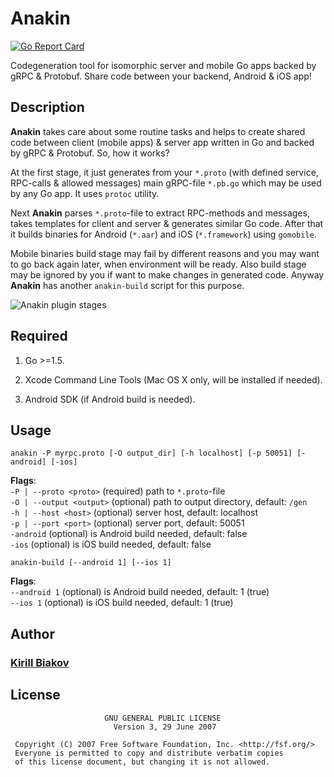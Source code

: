 # Anakin

[![Go Report Card](https://goreportcard.com/badge/github.com/Softwee/Anakin)](https://goreportcard.com/report/github.com/Softwee/Anakin)

Codegeneration tool for isomorphic server and mobile Go apps backed by gRPC & Protobuf. Share code between your backend, Android & iOS app!

## Description
<b>Anakin</b> takes care about some routine tasks and helps to create shared code between client (mobile apps) & server app written in Go and backed by gRPC & Protobuf. So, how it works?

At the first stage, it just generates from your ```*.proto``` (with defined service, RPC-calls & allowed messages) main gRPC-file ```*.pb.go``` which may be used by any Go app. It uses ```protoc``` utility.

Next <b>Anakin</b> parses ```*.proto```-file to extract RPC-methods and messages, takes templates for client and server & generates similar Go code. After that it builds binaries for Android (```*.aar```) and iOS (```*.framework```) using ```gomobile```.

Mobile binaries build stage may fail by different reasons and you may want to go back again later, when environment will be ready. Also build stage may be ignored by you if want to make changes in generated code. Anyway <b>Anakin</b> has another ```anakin-build``` script for this purpose.

![Anakin plugin stages](http://i64.tinypic.com/1f4uh.png)

## Required
1. Go >=1.5.<br>

2. Xcode Command Line Tools (Mac OS X only, will be installed if needed).<br>

3. Android SDK (if Android build is needed).<br>

## Usage
```
anakin -P myrpc.proto [-O output_dir] [-h localhost] [-p 50051] [-android] [-ios]
```

<b>Flags</b>:<br>
```-P | --proto <proto>``` (required) path to ```*.proto```-file<br>
```-O | --output <output>``` (optional) path to output directory, default: ```/gen```<br>
```-h | --host <host>``` (optional) server host, default: localhost<br>
```-p | --port <port>``` (optional) server port, default: 50051<br>
```-android``` (optional) is Android build needed, default: false<br>
```-ios``` (optional) is iOS build needed, default: false<br>

```
anakin-build [--android 1] [--ios 1]
```

<b>Flags</b>:<br>
```--android 1``` (optional) is Android build needed, default: 1 (true)<br>
```--ios 1``` (optional) is iOS build needed, default: 1 (true)<br>

## Author
### [Kirill Biakov](https://github.com/kbiakov)

## License
```
                     GNU GENERAL PUBLIC LICENSE
                       Version 3, 29 June 2007

 Copyright (C) 2007 Free Software Foundation, Inc. <http://fsf.org/>
 Everyone is permitted to copy and distribute verbatim copies
 of this license document, but changing it is not allowed.
```
